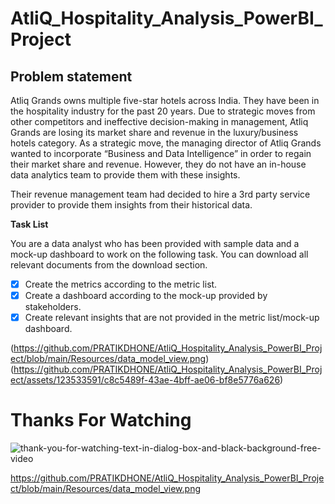 # AtliQ_Hospitality_Analysis_PowerBI_Project
## Problem statement
Atliq Grands owns multiple five-star hotels across India. They have been in the hospitality industry for the past 20 years. Due to strategic moves from other competitors and ineffective decision-making in management, Atliq Grands are losing its market share and revenue in the luxury/business hotels category. As a strategic move, the managing director of Atliq Grands wanted to incorporate “Business and Data Intelligence” in order to regain their market share and revenue. However, they do not have an in-house data analytics team to provide them with these insights.

Their revenue management team had decided to hire a 3rd party service provider to provide them insights from their historical data.

**Task List**

You are a data analyst who has been provided with sample data and a mock-up dashboard to work on the following task. You can download all relevant documents from the download section.

- [x] Create the metrics according to the metric list.
- [x] Create a dashboard according to the mock-up provided by stakeholders.
- [x] Create relevant insights that are not provided in the metric list/mock-up dashboard.

(https://github.com/PRATIKDHONE/AtliQ_Hospitality_Analysis_PowerBI_Project/blob/main/Resources/data_model_view.png)
(https://github.com/PRATIKDHONE/AtliQ_Hospitality_Analysis_PowerBI_Project/assets/123533591/c8c5489f-43ae-4bff-ae06-bf8e5776a626)

# Thanks For Watching


![thank-you-for-watching-text-in-dialog-box-and-black-background-free-video](https://github.com/PRATIKDHONE/AtliQ_Hospitality_Analysis_PowerBI_Project/assets/123533591/a673b50b-5c80-43ee-9ef1-361a0d443901)



https://github.com/PRATIKDHONE/AtliQ_Hospitality_Analysis_PowerBI_Project/blob/main/Resources/data_model_view.png



